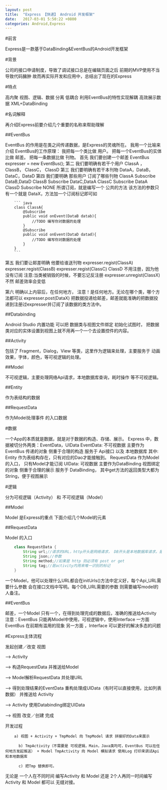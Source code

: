 ```yaml
---
layout: post
title:  "Express 【快递】 Android 开发框架"
date:   2017-03-01 5:50:22 +0800
categories: Android,Express
---
```


#前言

Express是一款基于DataBinding&EventBus的Android开发框架

#背景

公司的接口申请制度，导致了调试接口总是在编辑页面之后
前期的MVP使用不当导致代码臃肿
故而再实际开发和应用中，总结出了现在的Express

#特点

高内聚 视图、逻辑、数据 分离
低耦合 利用EventBus的特性实现解耦
高效展示数据 XML+DataBinding

#名词解释

再介绍Express前要介绍几个重要的名称来帮助理解

##EventBus

EventBus 的作用是在类之间传递数据，是Express的灵魂所在。
我用一个比喻来介绍 EventBus的工作原理：
我把每一个类比做 用户。
把每一个EventBus的实体比做 邮差。
把每一条数据比做 刊物。
首先 我们要创建一个邮差 EventBus expresser = new EventBus();
第二 我们要明确有若干个用户 ClassA ， ClassB， ClassC， ClassD
第三 我们要明确有若干本刊物 DataA，DataB，DataC，DataD
第四 我们要明确 那些用户 订阅了哪些刊物 
		ClassA Subscribe DataB,DataD
		ClassB Subscribe DataC,DataA
		ClassC Subscribe DataA
		ClassD Subscribe NONE			所谓订阅，就是编写一个 公共的方法 该方法的参数只有一个就是 DataX，方法加一个订阅标记即可如
		
		``` java
		class ClassA{
			@Subscribe
			public void onEvent(DataB datab){
				//TODO 编写你对数据的处理
			}
			@Subscribe
			public void onEvent(DataD datad){
				//TODO 编写你对数据的处理
			}
		}
		```
	
第五 我们要让邮差明确 他要给谁送刊物
		expresser.regist(ClassA)
		expresser.regist(ClassB)
		expresser.regist(ClassC)
		ClassD 不用注册，因为他没有订阅
		注意:当类被销毁的时候，不要忘记反注册 expresser.unregist(ClassX) 不然 邮差效率会变低
		
第六 明确以上内容后，在任何地方， 注意！是任何地方。无论在哪个类，哪个方法都可以
		expresser.post(DataX)
		把数据投递给邮差，邮差就能准确的把数据投递到注册过expresser并订阅了该数据的类方法中。
	
##Databinding

Android Studio 内置功能 可以把 数据类与视图文件绑定
初始化试图时， 把数据类对应的实体设置到视图上就不用再一个一个去设置控件的内容。

##Activity

包括了 Fragment，Dialog，View 等类，这里作为逻辑来处理，主要服务于 动画效果，字体，颜色，等可视逻辑的处理。

##Model

不可视逻辑，主要处理网络Api请求，本地数据库查询，耗时操作 等不可视逻辑。

##Entity

作为表结构的数据

##RequestData

作为Model处理事件 的入口数据

#数据

一个App的本质就是数据，就是对于数据的构造、存储、展示。
Express 中，数据被切分外两类：EventData，UIData
EventData:
	不可视数据 主要作为EventBus 传递的对象
	侧重于合理的构造 服务于 Api接口 以及 本地数据库
	其中:
		Entity 作为表结构存在，只有对应的Dao才能接触到。
		RequestData 作为Model的入口， 只有Model才能订阅
UIData:
	可视数据 主要作为DataBinding 视图绑定的对象
	侧重于合理的展示 服务于 DataBinding， 其中get方法的返回类型大都为String，便于视图展示
	
#逻辑

分为可视逻辑（Activity） 和 不可视逻辑（Model）

##Model

Model 是Express的重点 下面介绍几个Model的元素

##RequestData

Model 的入口

``` java
	class RequestData {
		String url;//请求的URL，http开头是网络请求， DB开头是本地数据库请求，是Model中唯一识别的标记
		String json;//参数 
		String method;//如果是 http 则必须有 post or get
		String tag;//是activity内用来唯一识别的标记
	}
```	
一个Model，他可以处理什么URL都会在initUrls()方法中定义好，每个Api_URL需要什么参数 会在接口文档中写明。每个DB_URL需要的参数 则需要编写model的人备注。

##EventBus

邮差，一个Model 只有一个，在得到处理完成的数据后，准确的推送给Activity
注意：EventBus 只能再Model中使用，可视逻辑中，使用Interface
一方面 EventBus 在前期有滥用的现象
另一方面 ，Interface 可以更好的解决多态的问题

#Express主体流程
	
发起创建／改变 视图 

--> Activity 

--> 构造RequestData 并推送给Model 

--> Model解析RequestData 并处理URL 

--> 得到处理结果的EventData 重构处理成UIData（有时可以直接使用，比如列表数据） 并推送给 Activity 

--> Activity 使用Databinding绑定UIData 

--> 视图 改变／创建 完成


开发过程 
			
		a) 视图 + Activity + TmpModel 向 TmpModel 请求 拼接好的Data来展示

		  b) TmpActivity（不需要是 可视逻辑，Main，Java类均可，EventBus 可以在任何地方发起推送） + Model TmpActivity 向 Model 模拟请求 使用Log 打印来调试Api和本地数据库
		  
		  c) 把Tmp 替换即可。
		
无论是 一个人在不同时间 编写Activity 和 Model
还是 2个人再同一时间编写Activity 和 Model
都可以 无缝对接。



 

	
	
	

 
 



